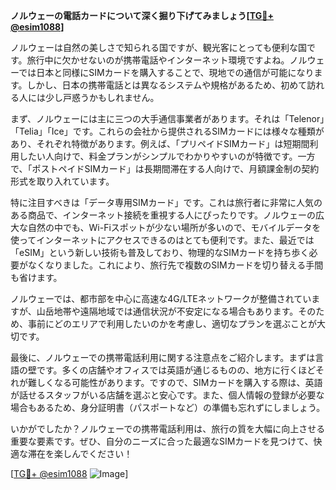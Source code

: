 **ノルウェーの電話カードについて深く掘り下げてみましょう[[TG💪+ @esim1088](https://t.me/s/esim1088)]**

ノルウェーは自然の美しさで知られる国ですが、観光客にとっても便利な国です。旅行中に欠かせないのが携帯電話やインターネット環境ですよね。ノルウェーでは日本と同様にSIMカードを購入することで、現地での通信が可能になります。しかし、日本の携帯電話とは異なるシステムや規格があるため、初めて訪れる人には少し戸惑うかもしれません。

まず、ノルウェーには主に三つの大手通信事業者があります。それは「Telenor」「Telia」「Ice」です。これらの会社から提供されるSIMカードには様々な種類があり、それぞれ特徴があります。例えば、「プリペイドSIMカード」は短期間利用したい人向けで、料金プランがシンプルでわかりやすいのが特徴です。一方で、「ポストペイドSIMカード」は長期間滞在する人向けで、月額課金制の契約形式を取り入れています。

特に注目すべきは「データ専用SIMカード」です。これは旅行者に非常に人気のある商品で、インターネット接続を重視する人にぴったりです。ノルウェーの広大な自然の中でも、Wi-Fiスポットが少ない場所が多いので、モバイルデータを使ってインターネットにアクセスできるのはとても便利です。また、最近では「eSIM」という新しい技術も普及しており、物理的なSIMカードを持ち歩く必要がなくなりました。これにより、旅行先で複数のSIMカードを切り替える手間も省けます。

ノルウェーでは、都市部を中心に高速な4G/LTEネットワークが整備されていますが、山岳地帯や遠隔地域では通信状況が不安定になる場合もあります。そのため、事前にどのエリアで利用したいのかを考慮し、適切なプランを選ぶことが大切です。

最後に、ノルウェーでの携帯電話利用に関する注意点をご紹介します。まずは言語の壁です。多くの店舗やオフィスでは英語が通じるものの、地方に行くほどそれが難しくなる可能性があります。ですので、SIMカードを購入する際は、英語が話せるスタッフがいる店舗を選ぶと安心です。また、個人情報の登録が必要な場合もあるため、身分証明書（パスポートなど）の準備も忘れずにしましょう。

いかがでしたか？ノルウェーでの携帯電話利用は、旅行の質を大幅に向上させる重要な要素です。ぜひ、自分のニーズに合った最適なSIMカードを見つけて、快適な滞在を楽しんでください！

[[TG💪+ @esim1088](https://t.me/s/esim1088) ![Image](https://i.postimg.cc/Y0z9fWf4/image.png)]